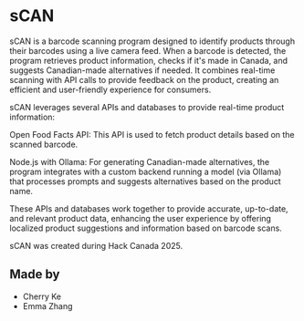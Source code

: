 # sCAN

sCAN is a barcode scanning program designed to identify products through their barcodes using a live camera feed. When a barcode 
is detected, the program retrieves product information, checks if it's made in Canada, and suggests Canadian-made alternatives if 
needed. It combines real-time scanning with API calls to provide feedback on the product, creating an efficient and 
user-friendly experience for consumers.

sCAN leverages several APIs and databases to provide real-time product information:

Open Food Facts API: This API is used to fetch product details based on the scanned barcode. 

Node.js with Ollama: For generating Canadian-made alternatives, the program integrates with a custom backend running a model (via Ollama) that processes prompts and suggests alternatives based on the product name.

These APIs and databases work together to provide accurate, up-to-date, and relevant product data, enhancing the user experience by offering localized product suggestions and information based on barcode scans.

sCAN was created during Hack Canada 2025.
## Made by


* Cherry Ke
* Emma Zhang
